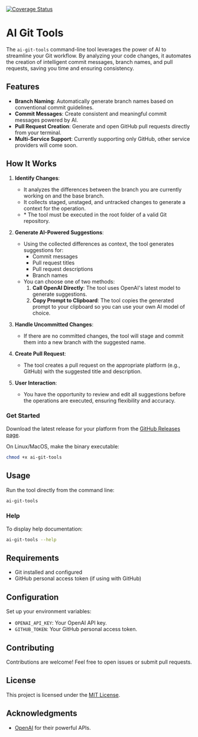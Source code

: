 [![Coverage Status](https://coveralls.io/repos/github/rodrigoluizs/ai-git-tools/badge.svg?branch=main)](https://coveralls.io/github/rodrigoluizs/ai-git-tools?branch=main)
# AI Git Tools

The `ai-git-tools` command-line tool leverages the power of AI to streamline your Git workflow. By analyzing your code changes, it automates the creation of intelligent commit messages, branch names, and pull requests, saving you time and ensuring consistency.

## Features

- **Branch Naming**: Automatically generate branch names based on conventional commit guidelines.
- **Commit Messages**: Create consistent and meaningful commit messages powered by AI.
- **Pull Request Creation**: Generate and open GitHub pull requests directly from your terminal.
- **Multi-Service Support**: Currently supporting only GitHub, other service providers will come soon.

## How It Works

1. **Identify Changes**:
    - It analyzes the differences between the branch you are currently working on and the base branch.
    - It collects staged, unstaged, and untracked changes to generate a context for the operation.
    - \* The tool must be executed in the root folder of a valid Git repository.

2. **Generate AI-Powered Suggestions**:
    - Using the collected differences as context, the tool generates suggestions for:
        - Commit messages
        - Pull request titles
        - Pull request descriptions
        - Branch names
   - You can choose one of two methods:
       1. **Call OpenAI Directly**: The tool uses OpenAI's latest model to generate suggestions.
       2. **Copy Prompt to Clipboard**: The tool copies the generated prompt to your clipboard so you can use your own AI model of choice.

3. **Handle Uncommitted Changes**:
    - If there are no committed changes, the tool will stage and commit them into a new branch with the suggested name.

4. **Create Pull Request**:
    - The tool creates a pull request on the appropriate platform (e.g., GitHub) with the suggested title and description.

5. **User Interaction**:
    - You have the opportunity to review and edit all suggestions before the operations are executed, ensuring flexibility and accuracy.



### Get Started
Download the latest release for your platform from the [GitHub Releases page](https://github.com/rodrigoluizs/ai-git-tools/releases).

On Linux/MacOS, make the binary executable:
```bash
chmod +x ai-git-tools
```

## Usage

Run the tool directly from the command line:
```bash
ai-git-tools
```

### Help
To display help documentation:
```bash
ai-git-tools --help
```

## Requirements

- Git installed and configured
- GitHub personal access token (if using with GitHub)

## Configuration

Set up your environment variables:

- `OPENAI_API_KEY`: Your OpenAI API key.
- `GITHUB_TOKEN`: Your GitHub personal access token.

## Contributing

Contributions are welcome\! Feel free to open issues or submit pull requests.

## License

This project is licensed under the [MIT License](LICENSE).

## Acknowledgments

- [OpenAI](https://openai.com) for their powerful APIs.